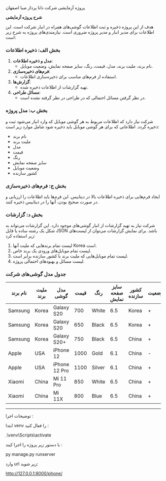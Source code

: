 پروژه آزمایشی
شرکت دانا پرداز صبا اصفهان


**شرح پروژه آزمایشی**

هدف از این پروژه ذخیره و ثبت اطلاعات گوشی‌های همراه در انبار شرکت است. این اطلاعات برای مدیر انبار و مدیر پروژه ضروری است. نیازمندی‌های پروژه به شرح زیر است:

### بخش الف: ذخیره اطلاعات
1. **مدل و ذخیره اطلاعات**:
    - نام برند، ملیت برند، مدل، قیمت، رنگ، سایز صفحه نمایش، وضعیت موبایل.
2. **فرم‌های ذخیره‌سازی**:
    - استفاده از فرم‌های مناسب برای ذخیره‌سازی اطلاعات.
3. **گزارش‌ها**:
    - تهیه گزارشات از اطلاعات ذخیره شده.
4. **مسائل طراحی**:
    - در نظر گرفتن مسائل احتمالی که در طراحی در نظر گرفته نشده است.

### بخش ب: مدل پروژه
شرکت نیاز دارد که اطلاعات مربوط به هر گوشی موبایل که وارد انبار می‌شود ثبت و ذخیره گردد. اطلاعاتی که برای هر گوشی موبایل باید ذخیره شود شامل موارد زیر است:
- نام برند
- ملیت برند
- مدل
- قیمت
- رنگ
- سایز صفحه نمایش
- وضعیت موبایل 
- کشور سازنده

### بخش ج: فرم‌های ذخیره‌سازی
ایجاد فرم‌هایی برای ذخیره اطلاعات بالا در دیتابیس. این فرم‌ها باید اطلاعات را ارزیابی و در صورت صحیح بودن، آنها را در دیتابیس ذخیره کنند.

### بخش د: گزارشات
شرکت نیاز به تهیه گزارشات از انبار گوشی‌های موجود دارد. این گزارشات می‌تواند به شکل یک رشته ساده یا فایل JSON باشد. برای نمایش گزارشات می‌توان از لیست‌های زیر استفاده کرد:
1. لیست تمام برندهایی که ملیت آنها Korea است.
2. لیست تمام موبایل‌های ورودی یک برند خاص.
3. لیست تمام موبایل‌هایی که ملیت برند با کشور سازنده برابر است.
4. لیست مسائل و بهبود‌های احتمالی پروژه.

### جدول مدل گوشی‌های شرکت
| نام برند | ملیت برند | مدل گوشی | قیمت | رنگ | سایز صفحه نمایش | کشور سازنده | وضعیت |
|----------|-----------|-----------|-------|------|-------------------|--------------|--------|
| Samsung  | Korea     | Galaxy S20     | 700   | White | 6.5 | Korea | + |
| Samsung  | Korea     | Galaxy S20     | 650   | Black | 6.5 | Korea | + |
| Samsung  | Korea     | Galaxy S20+    | 750   | Black | 6.5 | China | + |
| Apple    | USA       | iPhone 12      | 1000  | Gold  | 6.1 | China | - |
| Apple    | USA       | iPhone 12 Pro  | 1100  | Silver| 6.1 | China | + |
| Xiaomi   | China     | Mi 11 Pro      | 850   | White | 6.5 | China | + |
| Xiaomi   | China     | Mi 11X         | 800   | Blue  | 6.5 | China | + |


----------------------------------------------------------------------------------------------------------------------
توضیحات اجرا :

ابتدا venv را فعال کنید :

.\venv\Scripts\activate

با دستور زیر پروژه را اجرا کیند :

py manage.py runserver

وارد url زیر شوید:

http://127.0.0.1:8000/phone/

